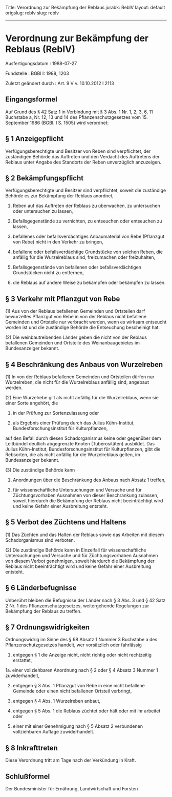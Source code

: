Title: Verordnung zur Bekämpfung der Reblaus
jurabk: ReblV
layout: default
origslug: reblv
slug: reblv

---

# Verordnung zur Bekämpfung der Reblaus (ReblV)

Ausfertigungsdatum
:   1988-07-27

Fundstelle
:   BGBl I: 1988, 1203

Zuletzt geändert durch
:   Art. 9 V v. 10.10.2012 I 2113


## Eingangsformel

Auf Grund des § 42 Satz 1 in Verbindung mit § 3 Abs. 1 Nr. 1, 2, 3, 6,
11 Buchstabe a, Nr. 12, 13 und 14 des Pflanzenschutzgesetzes vom 15.
September 1986 (BGBl. I S. 1505) wird verordnet:


## § 1 Anzeigepflicht

Verfügungsberechtigte und Besitzer von Reben sind verpflichtet, der
zuständigen Behörde das Auftreten und den Verdacht des Auftretens der
Reblaus unter Angabe des Standorts der Reben unverzüglich anzuzeigen.


## § 2 Bekämpfungspflicht

Verfügungsberechtigte und Besitzer sind verpflichtet, soweit die
zuständige Behörde es zur Bekämpfung der Reblaus anordnet,

1.  Reben auf das Auftreten der Reblaus zu überwachen, zu untersuchen oder
    untersuchen zu lassen,


2.  Befallsgegenstände zu vernichten, zu entseuchen oder entseuchen zu
    lassen,


3.  befallenes oder befallsverdächtiges Anbaumaterial von Rebe (Pflanzgut
    von Rebe) nicht in den Verkehr zu bringen,


4.  befallene oder befallsverdächtige Grundstücke von solchen Reben, die
    anfällig für die Wurzelreblaus sind, freizumachen oder freizuhalten,


5.  Befallsgegenstände von befallenen oder befallsverdächtigen
    Grundstücken nicht zu entfernen,


6.  die Reblaus auf andere Weise zu bekämpfen oder bekämpfen zu lassen.





## § 3 Verkehr mit Pflanzgut von Rebe

(1) Aus von der Reblaus befallenen Gemeinden und Ortsteilen darf
bewurzeltes Pflanzgut von Rebe in von der Reblaus nicht befallene
Gemeinden und Ortsteile nur verbracht werden, wenn es wirksam
entseucht worden ist und die zuständige Behörde die Entseuchung
bescheinigt hat.

(2) Die weinbautreibenden Länder geben die nicht von der Reblaus
befallenen Gemeinden und Ortsteile des Weinanbaugebietes im
Bundesanzeiger bekannt.


## § 4 Beschränkung des Anbaus von Wurzelreben

(1) In von der Reblaus befallenen Gemeinden und Ortsteilen dürfen nur
Wurzelreben, die nicht für die Wurzelreblaus anfällig sind, angebaut
werden.

(2) Eine Wurzelrebe gilt als nicht anfällig für die Wurzelreblaus,
wenn sie einer Sorte angehört, die

1.  in der Prüfung zur Sortenzulassung oder


2.  als Ergebnis einer Prüfung durch das Julius Kühn-Institut,
    Bundesforschungsinstitut für Kulturpflanzen,



auf den Befall durch diesen Schadorganismus keine oder gegenüber dem
Leitbündel deutlich abgegrenzte Knoten (Tuberositäten) ausbildet. Das
Julius Kühn-Institut, Bundesforschungsinstitut für Kulturpflanzen,
gibt die Rebsorten, die als nicht anfällig für die Wurzelreblaus
gelten, im Bundesanzeiger bekannt.

(3) Die zuständige Behörde kann

1.  Anordnungen über die Beschränkung des Anbaus nach Absatz 1 treffen,


2.  für wissenschaftliche Untersuchungen und Versuche und für
    Züchtungsvorhaben Ausnahmen von dieser Beschränkung zulassen, soweit
    hierdurch die Bekämpfung der Reblaus nicht beeinträchtigt wird und
    keine Gefahr einer Ausbreitung entsteht.





## § 5 Verbot des Züchtens und Haltens

(1) Das Züchten und das Halten der Reblaus sowie das Arbeiten mit
diesem Schadorganismus sind verboten.

(2) Die zuständige Behörde kann in Einzelfall für wissenschaftliche
Untersuchungen und Versuche und für Züchtungsvorhaben Ausnahmen von
diesem Verbot genehmigen, soweit hierdurch die Bekämpfung der Reblaus
nicht beeinträchtigt wird und keine Gefahr einer Ausbreitung entsteht.


## § 6 Länderbefugnisse

Unberührt bleiben die Befugnisse der Länder nach § 3 Abs. 3 und § 42
Satz 2 Nr. 1 des Pflanzenschutzgesetzes, weitergehende Regelungen zur
Bekämpfung der Reblaus zu treffen.


## § 7 Ordnungswidrigkeiten

Ordnungswidrig im Sinne des § 68 Absatz 1 Nummer 3 Buchstabe a des
Pflanzenschutzgesetzes handelt, wer vorsätzlich oder fahrlässig

1.  entgegen § 1 die Anzeige nicht, nicht richtig oder nicht rechtzeitig
    erstattet,


1a. einer vollziehbaren Anordnung nach § 2 oder § 4 Absatz 3 Nummer 1
    zuwiderhandelt,


2.  entgegen § 3 Abs. 1 Pflanzgut von Rebe in eine nicht befallene
    Gemeinde oder einen nicht befallenen Ortsteil verbringt,


3.  entgegen § 4 Abs. 1 Wurzelreben anbaut,


4.  entgegen § 5 Abs. 1 die Reblaus züchtet oder hält oder mit ihr
    arbeitet oder


5.  einer mit einer Genehmigung nach § 5 Absatz 2 verbundenen
    vollziehbaren Auflage zuwiderhandelt.





## § 8 Inkrafttreten

Diese Verordnung tritt am Tage nach der Verkündung in Kraft.


## Schlußformel

Der Bundesminister für Ernährung, Landwirtschaft und Forsten

